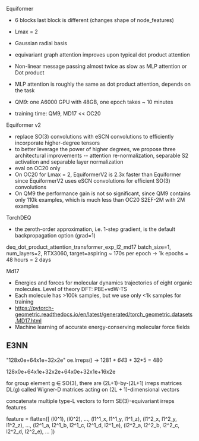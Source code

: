 

Equiformer
- 6 blocks 
last block is different (changes shape of node_features)
- Lmax = 2
- Gaussian radial basis

- equivariant graph attention improves upon typical dot product attention
- Non-linear message passing almost twice as slow as MLP attention or Dot product
- MLP attention is roughly the same as dot product attention, depends on the task
- QM9: one A6000 GPU with 48GB, one epoch takes ~ 10 minutes
- training time: QM9, MD17 << OC20


Equiformer v2
- replace SO(3) convolutions with eSCN convolutions to efficiently incorporate higher-degree tensors
- to better leverage the power of higher degrees, we propose three architectural improvements -- attention re-normalization, separable S2 activation and separable layer normalization
- eval on OC20 only
- On OC20 for Lmax = 2, EquiformerV2 is 2.3x faster than Equiformer since EquiformerV2 uses eSCN convolutions for efficient SO(3) convolutions
- On QM9 the performance gain is not so significant, since QM9 contains only 110k examples, which is much less than OC20 S2EF-2M with 2M examples

TorchDEQ
- the zeroth-order approximation, i.e. 1-step gradient, is the default backpropagation option (grad=1)


deq_dot_product_attention_transformer_exp_l2_md17
batch_size=1, num_layers=2, RTX3060, target=aspiring ~ 170s per epoch -> 1k epochs = 48 hours = 2 days

Md17
- Energies and forces for molecular dynamics trajectories of eight organic molecules. Level of theory DFT: PBE+vdW-TS
- Each molecule has >100k samples, but we use only <1k samples for training
- https://pytorch-geometric.readthedocs.io/en/latest/generated/torch_geometric.datasets.MD17.html
- Machine learning of accurate energy-conserving molecular force fields


## E3NN

"128x0e+64x1e+32x2e"
oe.Irreps() -> 128*1 + 64*3 + 32*5 = 480

128x0e+64x1e+32x2e+64x0e+32x1e+16x2e

for group element g ∈ SO(3), there are (2L+1)-by-(2L+1) irreps matrices DL(g) called Wigner-D matrices 
acting on (2L + 1)-dimensional vectors

concatenate multiple type-L vectors to form SE(3)-equivariant irreps features

feature = flatten([
    (l0^1), (l0^2), ..., 
    (l1^1_x, l1^1_y, l1^1_z), (l1^2_x, l1^2_y, l1^2_z), ..., 
    (l2^1_a, l2^1_b, l2^1_c, l2^1_d, l2^1_e), (l2^2_a, l2^2_b, l2^2_c, l2^2_d, l2^2_e), ...
])